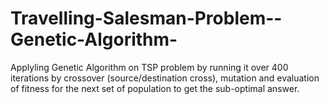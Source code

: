 # Travelling-Salesman-Problem--Genetic-Algorithm-
Applyling Genetic Algorithm on TSP problem by running it over 400 iterations by crossover (source/destination cross), mutation and evaluation of fitness for the next set of population to get the sub-optimal answer.
